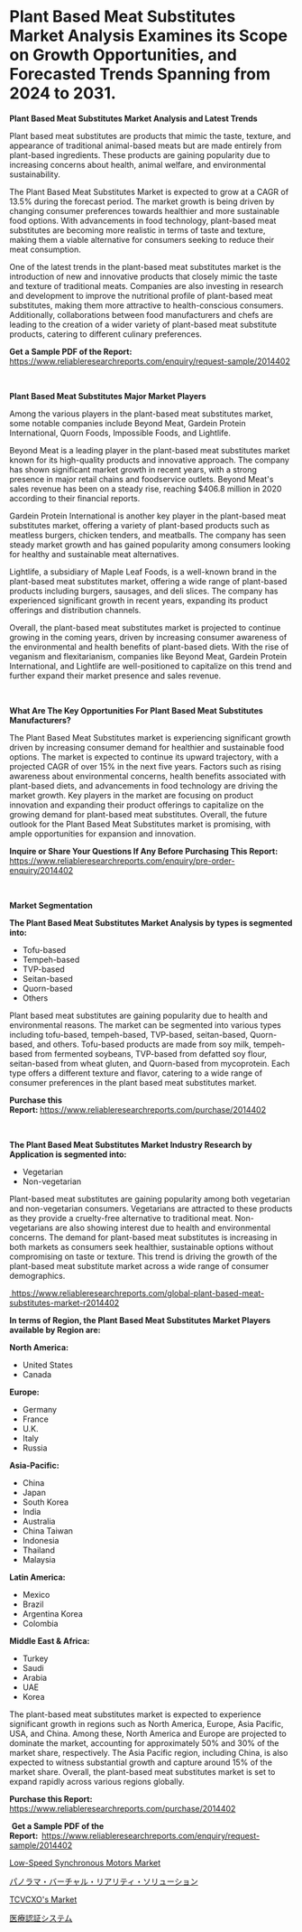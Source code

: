 <p><h1>Plant Based Meat Substitutes Market Analysis Examines its Scope on Growth Opportunities, and Forecasted Trends Spanning from 2024 to 2031.</h1></p><p><strong>Plant Based Meat Substitutes Market Analysis and Latest Trends</strong></p>
<p><p>Plant based meat substitutes are products that mimic the taste, texture, and appearance of traditional animal-based meats but are made entirely from plant-based ingredients. These products are gaining popularity due to increasing concerns about health, animal welfare, and environmental sustainability.</p><p>The Plant Based Meat Substitutes Market is expected to grow at a CAGR of 13.5% during the forecast period. The market growth is being driven by changing consumer preferences towards healthier and more sustainable food options. With advancements in food technology, plant-based meat substitutes are becoming more realistic in terms of taste and texture, making them a viable alternative for consumers seeking to reduce their meat consumption.</p><p>One of the latest trends in the plant-based meat substitutes market is the introduction of new and innovative products that closely mimic the taste and texture of traditional meats. Companies are also investing in research and development to improve the nutritional profile of plant-based meat substitutes, making them more attractive to health-conscious consumers. Additionally, collaborations between food manufacturers and chefs are leading to the creation of a wider variety of plant-based meat substitute products, catering to different culinary preferences.</p></p>
<p><strong>Get a Sample PDF of the Report:&nbsp;</strong> <a href="https://www.reliableresearchreports.com/enquiry/request-sample/2014402">https://www.reliableresearchreports.com/enquiry/request-sample/2014402</a></p>
<p>&nbsp;</p>
<p><strong>Plant Based Meat Substitutes Major Market Players</strong></p>
<p><p>Among the various players in the plant-based meat substitutes market, some notable companies include Beyond Meat, Gardein Protein International, Quorn Foods, Impossible Foods, and Lightlife.</p><p>Beyond Meat is a leading player in the plant-based meat substitutes market known for its high-quality products and innovative approach. The company has shown significant market growth in recent years, with a strong presence in major retail chains and foodservice outlets. Beyond Meat's sales revenue has been on a steady rise, reaching $406.8 million in 2020 according to their financial reports.</p><p>Gardein Protein International is another key player in the plant-based meat substitutes market, offering a variety of plant-based products such as meatless burgers, chicken tenders, and meatballs. The company has seen steady market growth and has gained popularity among consumers looking for healthy and sustainable meat alternatives.</p><p>Lightlife, a subsidiary of Maple Leaf Foods, is a well-known brand in the plant-based meat substitutes market, offering a wide range of plant-based products including burgers, sausages, and deli slices. The company has experienced significant growth in recent years, expanding its product offerings and distribution channels.</p><p>Overall, the plant-based meat substitutes market is projected to continue growing in the coming years, driven by increasing consumer awareness of the environmental and health benefits of plant-based diets. With the rise of veganism and flexitarianism, companies like Beyond Meat, Gardein Protein International, and Lightlife are well-positioned to capitalize on this trend and further expand their market presence and sales revenue.</p></p>
<p>&nbsp;</p>
<p><strong>What Are The Key Opportunities For Plant Based Meat Substitutes Manufacturers?</strong></p>
<p><p>The Plant Based Meat Substitutes market is experiencing significant growth driven by increasing consumer demand for healthier and sustainable food options. The market is expected to continue its upward trajectory, with a projected CAGR of over 15% in the next five years. Factors such as rising awareness about environmental concerns, health benefits associated with plant-based diets, and advancements in food technology are driving the market growth. Key players in the market are focusing on product innovation and expanding their product offerings to capitalize on the growing demand for plant-based meat substitutes. Overall, the future outlook for the Plant Based Meat Substitutes market is promising, with ample opportunities for expansion and innovation.</p></p>
<p><strong>Inquire or Share Your Questions If Any Before Purchasing This Report:</strong> <a href="https://www.reliableresearchreports.com/enquiry/pre-order-enquiry/2014402">https://www.reliableresearchreports.com/enquiry/pre-order-enquiry/2014402</a></p>
<p>&nbsp;</p>
<p><strong>Market Segmentation</strong></p>
<p><strong>The Plant Based Meat Substitutes Market Analysis by types is segmented into:</strong></p>
<p><ul><li>Tofu-based</li><li>Tempeh-based</li><li>TVP-based</li><li>Seitan-based</li><li>Quorn-based</li><li>Others</li></ul></p>
<p><p>Plant based meat substitutes are gaining popularity due to health and environmental reasons. The market can be segmented into various types including tofu-based, tempeh-based, TVP-based, seitan-based, Quorn-based, and others. Tofu-based products are made from soy milk, tempeh-based from fermented soybeans, TVP-based from defatted soy flour, seitan-based from wheat gluten, and Quorn-based from mycoprotein. Each type offers a different texture and flavor, catering to a wide range of consumer preferences in the plant based meat substitutes market.</p></p>
<p><strong>Purchase this Report:&nbsp;</strong><a href="https://www.reliableresearchreports.com/purchase/2014402">https://www.reliableresearchreports.com/purchase/2014402</a></p>
<p>&nbsp;</p>
<p><strong>The Plant Based Meat Substitutes Market Industry Research by Application is segmented into:</strong></p>
<p><ul><li>Vegetarian</li><li>Non-vegetarian</li></ul></p>
<p><p>Plant-based meat substitutes are gaining popularity among both vegetarian and non-vegetarian consumers. Vegetarians are attracted to these products as they provide a cruelty-free alternative to traditional meat. Non-vegetarians are also showing interest due to health and environmental concerns. The demand for plant-based meat substitutes is increasing in both markets as consumers seek healthier, sustainable options without compromising on taste or texture. This trend is driving the growth of the plant-based meat substitute market across a wide range of consumer demographics.</p></p>
<p><a href="https://www.reliableresearchreports.com/global-plant-based-meat-substitutes-market-r2014402">&nbsp;https://www.reliableresearchreports.com/global-plant-based-meat-substitutes-market-r2014402</a></p>
<p><strong>In terms of Region, the Plant Based Meat Substitutes Market Players available by Region are:</strong></p>
<p>
    <p> <strong> North America: </strong>
        <ul>
            <li>United States</li>
            <li>Canada</li>
        </ul>
        </p> 
    <p> <strong> Europe: </strong>
        <ul>
            <li>Germany</li>
            <li>France</li>
            <li>U.K.</li>
            <li>Italy</li>
            <li>Russia</li>
        </ul>
        </p> 
    <p> <strong> Asia-Pacific: </strong>
        <ul>
            <li>China</li>
            <li>Japan</li>
            <li>South Korea</li>
            <li>India</li>
            <li>Australia</li>
            <li>China Taiwan</li>
            <li>Indonesia</li>
            <li>Thailand</li>
            <li>Malaysia</li>
        </ul>
        </p> 
    <p> <strong> Latin America: </strong>
        <ul>
            <li>Mexico</li>
            <li>Brazil</li>
            <li>Argentina Korea</li>
            <li>Colombia</li>
        </ul>
        </p> 
    <p> <strong> Middle East & Africa: </strong>
        <ul>
            <li>Turkey</li>
            <li>Saudi</li>
            <li>Arabia</li>
            <li>UAE</li>
            <li>Korea</li>
        </ul>
    </p>
    </p>
<p><p>The plant-based meat substitutes market is expected to experience significant growth in regions such as North America, Europe, Asia Pacific, USA, and China. Among these, North America and Europe are projected to dominate the market, accounting for approximately 50% and 30% of the market share, respectively. The Asia Pacific region, including China, is also expected to witness substantial growth and capture around 15% of the market share. Overall, the plant-based meat substitutes market is set to expand rapidly across various regions globally.</p></p>
<p><strong>Purchase this Report: </strong><a href="https://www.reliableresearchreports.com/purchase/2014402">https://www.reliableresearchreports.com/purchase/2014402</a></p>
<p>&nbsp;<strong>Get a Sample PDF of the Report:&nbsp;&nbsp;</strong><a href="https://www.reliableresearchreports.com/enquiry/request-sample/2014402">https://www.reliableresearchreports.com/enquiry/request-sample/2014402</a></p>
<p><strong></strong></p>
<p><p><a href="https://github.com/zolotuy145/Market-Research-Report-List-1/blob/main/low-speed-synchronous-motors-market.md">Low-Speed Synchronous Motors Market</a></p><p><a href="https://github.com/LuzHills1972/Market-Research-Report-List-1/blob/main/1617287150664.md">パノラマ・バーチャル・リアリティ・ソリューション</a></p><p><a href="https://github.com/nafisalvee228/Market-Research-Report-List-1/blob/main/tcvcxos-market.md">TCVCXO's Market</a></p><p><a href="https://github.com/kegley4963/Market-Research-Report-List-1/blob/main/1847494150663.md">医療認証システム</a></p></p>